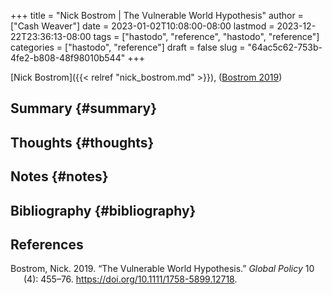 +++
title = "Nick Bostrom | The Vulnerable World Hypothesis"
author = ["Cash Weaver"]
date = 2023-01-02T10:08:00-08:00
lastmod = 2023-12-22T23:36:13-08:00
tags = ["hastodo", "reference", "hastodo", "reference"]
categories = ["hastodo", "reference"]
draft = false
slug = "64ac5c62-753b-4fe2-b808-48f98010b544"
+++

[Nick Bostrom]({{< relref "nick_bostrom.md" >}}), (<a href="#citeproc_bib_item_1">Bostrom 2019</a>)


## Summary {#summary}


## Thoughts {#thoughts}


## Notes {#notes}


## Bibliography {#bibliography}

## References

<style>.csl-entry{text-indent: -1.5em; margin-left: 1.5em;}</style><div class="csl-bib-body">
  <div class="csl-entry"><a id="citeproc_bib_item_1"></a>Bostrom, Nick. 2019. “The Vulnerable World Hypothesis.” <i>Global Policy</i> 10 (4): 455–76. <a href="https://doi.org/10.1111/1758-5899.12718">https://doi.org/10.1111/1758-5899.12718</a>.</div>
</div>
